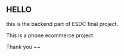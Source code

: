 ## HELLO

this is the backend part of ESDC final project.

This is a phone ecommerce project


Thank you ~~
